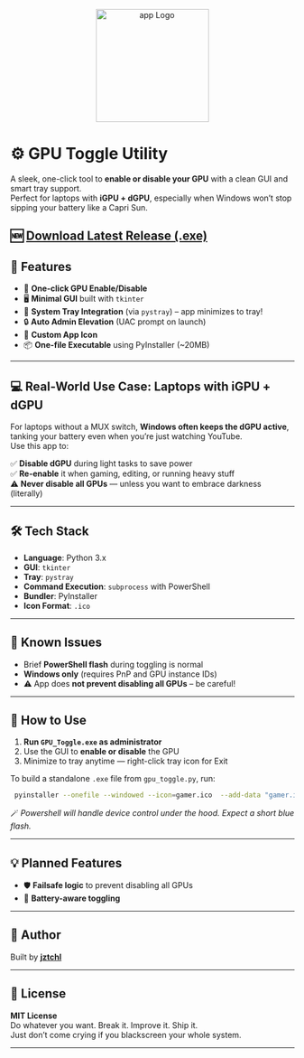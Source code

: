 <p align="center">
  <img src="gamer.ico" alt="app  Logo" width="200" >
</p>



# ⚙️ GPU Toggle Utility

A sleek, one-click tool to **enable or disable your GPU** with a clean GUI and smart tray support.  
Perfect for laptops with **iGPU + dGPU**, especially when Windows won’t stop sipping your battery like a Capri Sun.


🆕 [**Download Latest Release (.exe)**](https://github.com/jztchl/gpu_switch/releases)  
---

## 🚀 Features

- 🔘 **One-click GPU Enable/Disable**
- 🖥️ **Minimal GUI** built with `tkinter`
- 🧲 **System Tray Integration** (via `pystray`) – app minimizes to tray!
- 🔒 **Auto Admin Elevation** (UAC prompt on launch)
- 🧿 **Custom App Icon**
- 📦 **One-file Executable** using PyInstaller (~20MB)

---

## 💻 Real-World Use Case: Laptops with iGPU + dGPU

For laptops without a MUX switch, **Windows often keeps the dGPU active**, tanking your battery even when you’re just watching YouTube.  
Use this app to:

✅ **Disable dGPU** during light tasks to save power  
✅ **Re-enable** it when gaming, editing, or running heavy stuff  
⚠️ **Never disable all GPUs** — unless you want to embrace darkness (literally)

---

## 🛠 Tech Stack

- **Language**: Python 3.x  
- **GUI**: `tkinter`  
- **Tray**: `pystray`  
- **Command Execution**: `subprocess` with PowerShell  
- **Bundler**: PyInstaller  
- **Icon Format**: `.ico`

---

## 🧪 Known Issues
 
- Brief **PowerShell flash** during toggling is normal  
- **Windows only** (requires PnP and GPU instance IDs)  
- ⚠️ App does **not prevent disabling all GPUs** – be careful!

---

## 🧾 How to Use

1. **Run `GPU_Toggle.exe` as administrator**
2. Use the GUI to **enable or disable** the GPU
3. Minimize to tray anytime — right-click tray icon for Exit

To build a standalone `.exe` file from `gpu_toggle.py`, run:
```bash
 pyinstaller --onefile --windowed --icon=gamer.ico  --add-data "gamer.ico;." gpu_toggle.py
 ``` 

🪄 *Powershell will handle device control under the hood. Expect a short blue flash.*

---

## 💡 Planned Features

- 🛡️ **Failsafe logic** to prevent disabling all GPUs
- 🔋 **Battery-aware toggling**

---


## 🧠 Author

Built by [**jztchl**](https://github.com/jztchl)

---

## 🖤 License

**MIT License**  
Do whatever you want. Break it. Improve it. Ship it.  
Just don’t come crying if you blackscreen your whole system.

---

